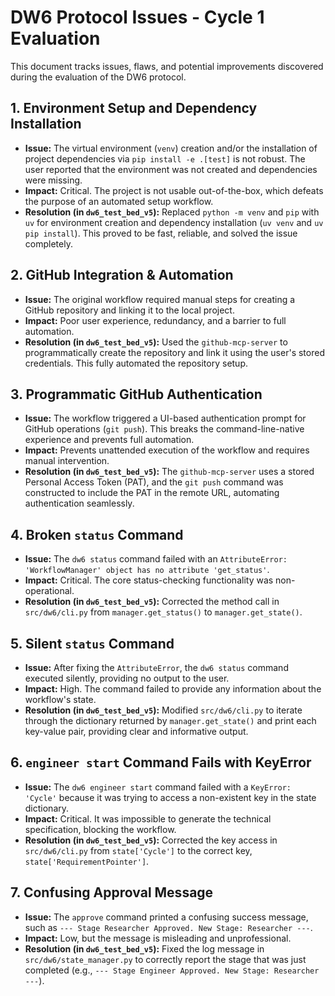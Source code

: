 # DW6 Protocol Issues - Cycle 1 Evaluation

This document tracks issues, flaws, and potential improvements discovered during the evaluation of the DW6 protocol.

## 1. Environment Setup and Dependency Installation

- **Issue:** The virtual environment (`venv`) creation and/or the installation of project dependencies via `pip install -e .[test]` is not robust. The user reported that the environment was not created and dependencies were missing.
- **Impact:** Critical. The project is not usable out-of-the-box, which defeats the purpose of an automated setup workflow.
- **Resolution (in `dw6_test_bed_v5`):** Replaced `python -m venv` and `pip` with `uv` for environment creation and dependency installation (`uv venv` and `uv pip install`). This proved to be fast, reliable, and solved the issue completely.

## 2. GitHub Integration & Automation

- **Issue:** The original workflow required manual steps for creating a GitHub repository and linking it to the local project.
- **Impact:** Poor user experience, redundancy, and a barrier to full automation.
- **Resolution (in `dw6_test_bed_v5`):** Used the `github-mcp-server` to programmatically create the repository and link it using the user's stored credentials. This fully automated the repository setup.

## 3. Programmatic GitHub Authentication

- **Issue:** The workflow triggered a UI-based authentication prompt for GitHub operations (`git push`). This breaks the command-line-native experience and prevents full automation.
- **Impact:** Prevents unattended execution of the workflow and requires manual intervention.
- **Resolution (in `dw6_test_bed_v5`):** The `github-mcp-server` uses a stored Personal Access Token (PAT), and the `git push` command was constructed to include the PAT in the remote URL, automating authentication seamlessly.

## 4. Broken `status` Command

- **Issue:** The `dw6 status` command failed with an `AttributeError: 'WorkflowManager' object has no attribute 'get_status'`.
- **Impact:** Critical. The core status-checking functionality was non-operational.
- **Resolution (in `dw6_test_bed_v5`):** Corrected the method call in `src/dw6/cli.py` from `manager.get_status()` to `manager.get_state()`.

## 5. Silent `status` Command

- **Issue:** After fixing the `AttributeError`, the `dw6 status` command executed silently, providing no output to the user.
- **Impact:** High. The command failed to provide any information about the workflow's state.
- **Resolution (in `dw6_test_bed_v5`):** Modified `src/dw6/cli.py` to iterate through the dictionary returned by `manager.get_state()` and print each key-value pair, providing clear and informative output.

## 6. `engineer start` Command Fails with KeyError

- **Issue:** The `dw6 engineer start` command failed with a `KeyError: 'Cycle'` because it was trying to access a non-existent key in the state dictionary.
- **Impact:** Critical. It was impossible to generate the technical specification, blocking the workflow.
- **Resolution (in `dw6_test_bed_v5`):** Corrected the key access in `src/dw6/cli.py` from `state['Cycle']` to the correct key, `state['RequirementPointer']`.

## 7. Confusing Approval Message

- **Issue:** The `approve` command printed a confusing success message, such as `--- Stage Researcher Approved. New Stage: Researcher ---`.
- **Impact:** Low, but the message is misleading and unprofessional.
- **Resolution (in `dw6_test_bed_v5`):** Fixed the log message in `src/dw6/state_manager.py` to correctly report the stage that was just completed (e.g., `--- Stage Engineer Approved. New Stage: Researcher ---`).
